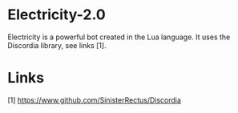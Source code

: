 # Electricity-2.0
Electricity is a powerful bot created in the Lua language.
It uses the Discordia library, see links [1].

# Links
[1] https://www.github.com/SinisterRectus/Discordia
